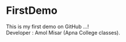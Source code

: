 # FirstDemo
This is my first demo on GitHub ...!
<br>
Developer : Amol Misar (Apna College classes).
